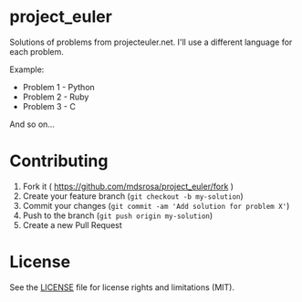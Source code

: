 # project_euler

Solutions of problems from projecteuler.net. I'll use a different language for each problem.

Example:

* Problem 1 - Python
* Problem 2 - Ruby
* Problem 3 - C

And so on...

# Contributing

1. Fork it ( https://github.com/mdsrosa/project_euler/fork )
2. Create your feature branch (`git checkout -b my-solution`)
3. Commit your changes (`git commit -am 'Add solution for problem X'`)
4. Push to the branch (`git push origin my-solution`)
5. Create a new Pull Request

# License
See the [LICENSE](LICENSE) file for license rights and limitations (MIT).
